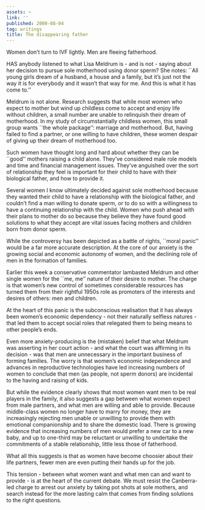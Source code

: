 ```yaml
---
assets: ~
link: ''
published: 2000-08-04
tag: writings
title: The disappearing father
---
```

Women don’t turn to IVF lightly. Men are fleeing fatherhood.

HAS anybody listened to what Lisa Meldrum is - and is not - saying about
her decision to pursue sole motherhood using donor sperm? She notes:
\`\`All young girls dream of a husband, a house and a family, but it’s
just not the way it is for everybody and it wasn’t that way for me. And
this is what it has come to.’’

Meldrum is not alone. Research suggests that while most women who expect
to mother but wind up childless come to accept and enjoy life without
children, a small number are unable to relinquish their dream of
motherhood. In my study of circumstantially childless women, this small
group wants \`\`the whole package’’: marriage and motherhood. But,
having failed to find a partner, or one willing to have children, these
women despair of giving up their dream of motherhood too.

Such women have thought long and hard about whether they can be
\`\`good’’ mothers raising a child alone. They’ve considered male role
models and time and financial management issues. They’ve anguished over
the sort of relationship they feel is important for their child to have
with their biological father, and how to provide it.

Several women I know ultimately decided against sole motherhood because
they wanted their child to have a relationship with the biological
father, and couldn’t find a man willing to donate sperm, or to do so
with a willingness to have a continuing relationship with the child.
Women who push ahead with their plans to mother do so because they
believe they have found good solutions to what they accept are vital
issues facing mothers and children born from donor sperm.

While the controversy has been depicted as a battle of rights, \`\`moral
panic’’ would be a far more accurate description. At the core of our
anxiety is the growing social and economic autonomy of women, and the
declining role of men in the formation of families.

Earlier this week a conservative commentator lambasted Meldrum and other
single women for the \`\`me, me’’ nature of their desire to mother. The
charge is that women’s new control of sometimes considerable resources
has turned them from their rightful 1950s role as promoters of the
interests and desires of others: men and children.

At the heart of this panic is the subconscious realisation that it has
always been women’s economic dependency - not their naturally selfless
natures - that led them to accept social roles that relegated them to
being means to other people’s ends.

Even more anxiety-producing is the (mistaken) belief that what Meldrum
was asserting in her court action - and what the court was affirming in
its decision - was that men are unnecessary in the important business of
forming families. The worry is that women’s economic independence and
advances in reproductive technologies have led increasing numbers of
women to conclude that men (as people, not sperm donors) are incidental
to the having and raising of kids.

But while the evidence clearly shows that most women want men to be real
players in the family, it also suggests a gap between what women expect
from male partners, and what men are willing and able to provide.
Because middle-class women no longer have to marry for money, they are
increasingly rejecting men unable or unwilling to provide them with
emotional companionship and to share the domestic load. There is growing
evidence that increasing numbers of men would prefer a new car to a new
baby, and up to one-third may be reluctant or unwilling to undertake the
commitments of a stable relationship, little less those of fatherhood.

What all this suggests is that as women have become choosier about their
life partners, fewer men are even putting their hands up for the job.

This tension - between what women want and what men can and want to
provide - is at the heart of the current debate. We must resist the
Canberra-led charge to arrest our anxiety by taking pot shots at sole
mothers, and search instead for the more lasting calm that comes from
finding solutions to the right questions.